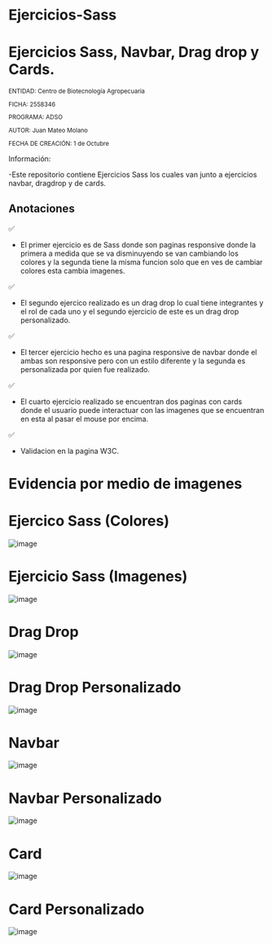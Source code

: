 # Ejercicios-Sass

# Ejercicios Sass, Navbar, Drag drop y Cards.

<sub>
  
ENTIDAD: Centro de Biotecnología Agropecuaria

FICHA: 2558346

PROGRAMA: ADSO

AUTOR: Juan Mateo Molano

FECHA DE CREACIÓN: 1 de Octubre


</sub>

Información:

-Este repositorio contiene Ejercicios Sass los cuales van junto a ejercicios navbar, dragdrop y de cards.

## Anotaciones
 ✅
 - El primer ejercicio es de Sass donde son paginas responsive donde la primera a medida que se va disminuyendo se van cambiando los colores y la segunda tiene la misma funcion solo que en ves de cambiar colores esta cambia imagenes.
 
 ✅
 - El segundo ejercico realizado es un drag drop lo cual tiene integrantes y el rol de cada uno y el segundo ejercicio de este es un drag drop personalizado.

 ✅
 - El tercer ejercicio hecho es una pagina responsive de navbar donde el ambas son responsive pero con un estilo diferente y la segunda es personalizada por quien fue realizado.

 ✅
 - El cuarto ejercicio realizado se encuentran dos paginas con cards donde el usuario puede interactuar con las imagenes que se encuentran en esta al pasar el mouse por encima.

 ✅
 - Validacion en la pagina W3C.
 
 # Evidencia por medio de imagenes
 
 # Ejercico Sass (Colores)
 
 ![image](https://user-images.githubusercontent.com/110702886/195963216-634cf527-48d3-4640-8f98-24ee70e7d260.png)

 
 # Ejercicio Sass (Imagenes)
 
 ![image](https://user-images.githubusercontent.com/110702886/195963206-a9b8bfdd-a80f-42c5-b854-f17e1de8425c.png)

 
 # Drag Drop
 
 ![image](https://user-images.githubusercontent.com/110702886/195963171-60093a45-8fbf-4fc2-8457-a4566979a0bd.png)


  # Drag Drop Personalizado
  
   ![image](https://user-images.githubusercontent.com/110702886/195963164-6e3a7d33-19aa-418d-ac89-5dcaeea0373a.png)
   
  
  # Navbar
  
  ![image](https://user-images.githubusercontent.com/110702886/195963134-da584ce6-411c-4def-b08d-99564c4cda72.png)

  
  # Navbar Personalizado
  
  ![image](https://user-images.githubusercontent.com/110702886/195963139-ae6012f5-5ac9-4098-a6c4-d9dad21682a8.png)

  
  # Card
  
  ![image](https://user-images.githubusercontent.com/110702886/195963145-1e042bde-5beb-4a5c-bc3e-d2a90138b660.png)

  
  # Card Personalizado
 
 ![image](https://user-images.githubusercontent.com/110702886/195963153-fa3b64a9-f4df-428a-9657-6101c6677386.png)

 

  
  
 
 
 
 
 

 
 


